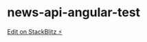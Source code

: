 # news-api-angular-test

[Edit on StackBlitz ⚡️](https://stackblitz.com/edit/news-api-angular-4yqi68)